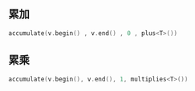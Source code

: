 <!--
 * @Description: 
 * @Version: 1.0
 * @Author: DaLao
 * @Email: dalao_li@163.com
 * @Date: 2021-11-28 00:35:54
 * @LastEditors: DaLao
 * @LastEditTime: 2021-11-28 00:38:34
-->


## 累加

```c
accumulate(v.begin() , v.end() , 0 , plus<T>())
```

## 累乘

```c
accumulate(v.begin(), v.end(), 1, multiplies<T>())
```
